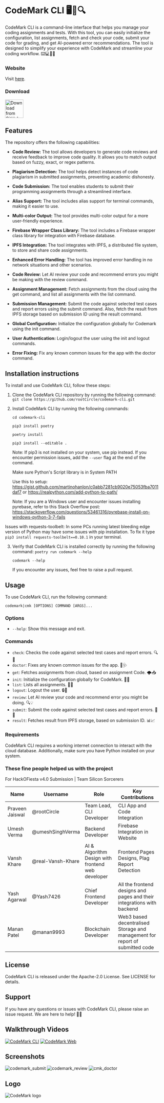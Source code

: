 # CodeMark CLI 🖥️📝🔍

CodeMark CLI is a command-line interface that helps you manage your coding assignments and tests. With this tool, you can easily initialize the configuration, list assignments, fetch and check your code, submit your code for grading, and get AI-powered error recommendations. The tool is designed to simplify your experience with CodeMark and streamline your coding workflow. ⌨️💻👨‍💻

### Website
Visit [here](https://github.com/umeshSinghVerma/codemarkweb/tree/main/codemarkfrontend).

### Download
[<img src="https://img.shields.io/badge/GitHub-181717?logo=github&logoColor=white"
     alt="Download from GitHub"
     height="60">](https://github.com/rootCircle/codemark-cli/releases)

## Features

The repository offers the following capabilities:

- **Code Review:** The tool allows developers to generate code reviews and receive feedback to improve code quality. It allows you to match output based on fuzzy, exact, or regex patterns.

- **Plagiarism Detection:** The tool helps detect instances of code plagiarism in submitted assignments, preventing academic dishonesty.

- **Code Submission:** The tool enables students to submit their programming assignments through a streamlined interface.

- **Alias Support:** The tool includes alias support for terminal commands, making it easier to use.

- **Multi-color Output:** The tool provides multi-color output for a more user-friendly experience.

- **Firebase Wrapper Class Library:** The tool includes a Firebase wrapper class library for integration with Firebase database.

- **IPFS Integration:** The tool integrates with IPFS, a distributed file system, to store and share code assignments.

- **Enhanced Error Handling:** The tool has improved error handling in no network situations and other scenarios.

- **Code Review:** Let AI review your code and recommend errors you might be making with the review command.

- **Assignment Management:** Fetch assignments from the cloud using the get command, and list all assignments with the list command.

- **Submission Management:** Submit the code against selected test cases and report errors using the submit command. Also, fetch the result from IPFS storage based on submission ID using the result command.

- **Global Configuration:** Initialize the configuration globally for Codemark using the init command.

- **User Authentication:** Login/logout the user using the init and logout commands.

- **Error Fixing:** Fix any known common issues for the app with the doctor command.

## Installation instructions

To install and use CodeMark CLI, follow these steps:

1. Clone the CodeMark CLI repository by running the following command:
 `git clone https://github.com/rootCircle/codemark-cli.git`

2. Install CodeMark CLI by running the following commands:

     `cd codemark-cli`

     `pip3 install poetry`

     `poetry install`

     `pip3 install --editable .`

     Note: If pip3 is not installed on your system, use pip instead. If you encounter permission issues, add the `--user` flag at the end of the command. 

     Make sure Python's Script library is in System PATH

     Use this to setup: https://gist.github.com/martinohanlon/c0abb7281cb9020e75053fba7011daf7 or https://realpython.com/add-python-to-path/

     Note: If you are a Windows user and encounter issues installing pyrebase, refer to this Stack Overflow post: https://stackoverflow.com/questions/53461316/pyrebase-install-on-windows-python-3-7-fails

  Issues with requests-toolbelt: In some PCs running latest bleeding edge version of Python may have some issues with pip installation. To fix it type `pip3 install requests-toolbelt==0.10.1` in your terminal.

3. Verify that CodeMark CLI is installed correctly by running the following command:
     `poetry run codemark --help`

     `codemark --help`

     If you encounter any issues, feel free to raise a pull request.

## Usage

To use CodeMark CLI, run the following command:

 `codemark|cmk [OPTIONS] COMMAND [ARGS]...`
 
### Options

- `--help`: Show this message and exit.

### Commands

- `check`: Checks the code against selected test cases and report errors. 🔍🐞
- `doctor`: Fixes any known common issues for the app. 💊🩺
- `get`: Fetches assignments from cloud, based on assignment Code. 🌩️📥
- `init`: Initialize the configuration globally for CodeMark. 🚀🔧
- `list`: Lists all assignments. 📜👀
- `logout`: Logout the user. 🔒👋
- `review`: Let AI review your code and recommend error you might be doing. 🔍💡
- `submit`: Submit the code against selected test cases and report errors. 🚀📝
- `result`: Fetches result from IPFS storage, based on submission ID. 📊📈 

### Requirements

CodeMark CLI requires a working internet connection to interact with the cloud database. Additionally, make sure you have Python installed on your system.

### These fine people helped us with the project

For HackOFiesta v4.0 Submission | Team Silicon Sorcerers

| Name | Username | Role | Key Contributions
| --- | --- | --- | --- |
| Praveen Jaiswal | @rootCircle | Team Lead, CLI Developer | CLI App and Code Integration |
| Umesh Verma | @umeshSinghVerma | Backend Developer | Firebase Integration in Website |
| Vansh Khare | @real-Vansh-Khare | AI & Algorithm Design with frontend web developer | Frontend Pages Designs, Plag Report Detection |
| Yash Agarwal | @Yash7426 | Chief Frontend Developer | All the frontend designs and pages and their integrations with backend |
| Manan Patel | @manan9993 | Blockchain Developer | Web3 based decentralised Storage and management for report of submitted code |

## License

CodeMark CLI is released under the Apache-2.0 License. See LICENSE for details.

## Support

If you have any questions or issues with CodeMark CLI, please raise an issue request. We are here to help! 💬👋

## Walkthrough Videos
[![CodeMark CLI](https://img.youtube.com/vi/tDkEvjWW7QA/0.jpg)](https://www.youtube.com/watch?v=tDkEvjWW7QA "CodeMark CLI")
[![CodeMark Web](https://img.youtube.com/vi/OzlFier3gPE/0.jpg)](https://www.youtube.com/watch?v=OzlFier3gPE "CodeMark CLI")

## Screenshots
![codemark_submit](https://raw.githubusercontent.com/rootCircle/codemark-cli/main/Screenshots/1.png)
![codemark_review](https://raw.githubusercontent.com/rootCircle/codemark-cli/main/Screenshots/2.png)
![cmk_doctor](https://raw.githubusercontent.com/rootCircle/codemark-cli/main/Screenshots/3.png)

## Logo
![CodeMark logo](https://raw.githubusercontent.com/rootCircle/codemark-cli/main/logo.png)

